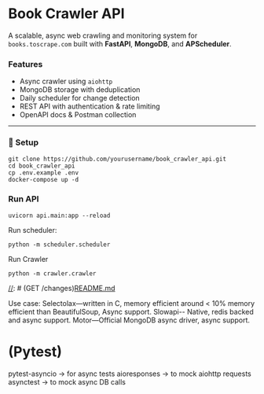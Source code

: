 # Book Crawler API

A scalable, async web crawling and monitoring system for `books.toscrape.com` built with **FastAPI**, **MongoDB**, and **APScheduler**.

### Features
- Async crawler using `aiohttp`  
- MongoDB storage with deduplication  
- Daily scheduler for change detection  
- REST API with authentication & rate limiting  
- OpenAPI docs & Postman collection

---

### 🚀 Setup

```
git clone https://github.com/yourusername/book_crawler_api.git
cd book_crawler_api
cp .env.example .env
docker-compose up -d
```
### Run API
```
uvicorn api.main:app --reload
```
Run scheduler:
```
python -m scheduler.scheduler
```
Run Crawler
```aiignore
python -m crawler.crawler
```

[//]: # (Example API Endpoints)

[//]: # (```)

[//]: # (GET /books?category=Travel&min_price=20)

[//]: # ()
[//]: # (GET /books/{book_id})

[//]: # ()
[//]: # (GET /changes)[README.md](README.md)

[//]: # (```)

Use case:
Selectolax—written in C, memory efficient around < 10% memory efficient than BeautifulSoup, Async support.
Slowapi-- Native, redis backed and async support.
Motor—Official MongoDB async driver, async support.

# (Pytest)
pytest-asyncio → for async tests
aioresponses → to mock aiohttp requests
asynctest → to mock async DB calls



